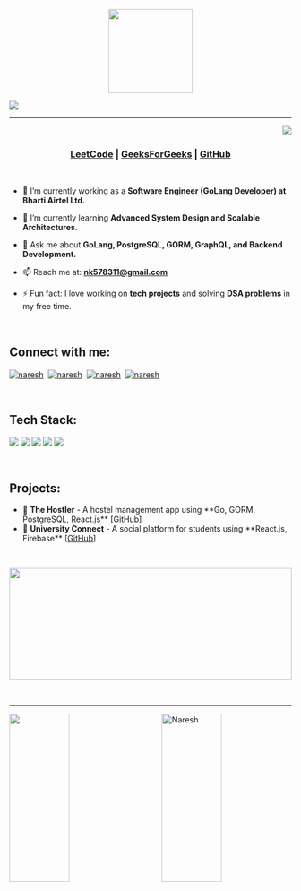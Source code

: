 <p align="center" >
  <img height=150px src="https://github.com/47nk/47nk/Programming123najra.gif" />
</p>

<img src="https://readme-typing-svg.herokuapp.com?font=Sofia&color=66D3FA&size=40&center=true&vCenter=true&width=1000&height=70&lines=Hey+There+&#33+I'm+Naresh;A+Passionate+GoLang+Developer+and+Full+Stack+Engineer" />
<hr>

<img align="right" src="https://komarev.com/ghpvc/?username=47nk&label=Profile%20views&color=0e75b6&style=flat"><br>

<h3 align="center">
 <a href="https://leetcode.com/47nk/" target="blank">LeetCode</a> | 
 <a href="https://auth.geeksforgeeks.org/user/47nk/" target="blank">GeeksForGeeks</a> | 
 <a href="https://github.com/47nk" target="blank">GitHub</a>
</h3>
<br>

- 🔭 I’m currently working as a **Software Engineer (GoLang Developer) at Bharti Airtel Ltd.**

- 🌱 I’m currently learning **Advanced System Design and Scalable Architectures.**

- 💬 Ask me about **GoLang, PostgreSQL, GORM, GraphQL, and Backend Development.** 

- 📫 Reach me at: **nk578311@gmail.com**

- ⚡ Fun fact: I love working on **tech projects** and solving **DSA problems** in my free time.
<br>

<h2 align="left">Connect with me:</h2>
<p align="left">
<a href="mailto:nk578311@gmail.com" target="blank"><img align="center" src="https://img.icons8.com/color/48/000000/gmail-new.png" alt="naresh" /></a>&nbsp;
<a href="https://www.linkedin.com/in/naresh-kumar-09b887186/" target="blank"><img align="center" src="https://img.icons8.com/fluency/48/000000/linkedin-2.png" alt="naresh"/></a>&nbsp;
<a href="https://github.com/47nk" target="blank"><img align="center" src="https://img.icons8.com/fluency/48/null/github.png" alt="naresh" /></a>&nbsp;
<a href="https://www.youtube.com/@47nar3sh" target="blank"><img align="center" src="https://img.icons8.com/fluency/48/null/youtube.png" alt="naresh"/></a>&nbsp;
</p>
<br>

<h2 align="left">Tech Stack:</h2>
<p>
  <img src="https://img.shields.io/badge/Go-00ADD8?style=for-the-badge&logo=go&logoColor=white" />
  <img src="https://img.shields.io/badge/PostgreSQL-336791?style=for-the-badge&logo=postgresql&logoColor=white" />
  <img src="https://img.shields.io/badge/GORM-ffc107?style=for-the-badge&logo=go&logoColor=black" />
  <img src="https://img.shields.io/badge/GraphQL-E10098?style=for-the-badge&logo=graphql&logoColor=white" />
  <img src="https://img.shields.io/badge/React.js-61DAFB?style=for-the-badge&logo=react&logoColor=black" />
</p>
<br>

<h2 align="left">Projects:</h2>
<ul>
<li>📌 <b>The Hostler</b> - A hostel management app using **Go, GORM, PostgreSQL, React.js** [<a href="https://github.com/47nk/HostlerBack">GitHub</a>]</li>
<li>📌 <b>University Connect</b> - A social platform for students using **React.js, Firebase** [<a href="https://github.com/47nk/UniversityConnect">GitHub</a>]</li>
</ul>
<br>

<p align="center">
       <img height="200px" width="100%" src="https://github-readme-stats.vercel.app/api/top-langs/?username=47nk&hide_title=true&hide_border=true&layout=compact&langs_count=10&theme=react">
</p>
<br>
<hr>

<p><img align="left" width="46%" height="300px" src="https://github-readme-streak-stats.herokuapp.com/?user=47nk&show_icons=true&theme=react"/></p>
<p>&nbsp;<img align="right" width="46%" height="300px" src="https://github-readme-stats.vercel.app/api?username=47nk&show_icons=true&locale=en&theme=react" alt="Naresh" /></p>
